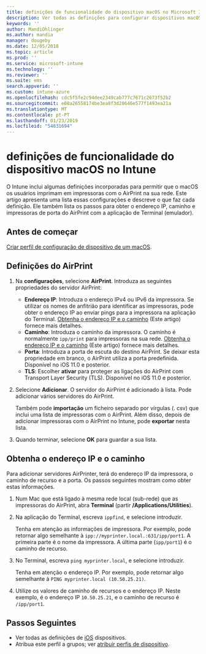 ```yaml
---
title: definições de funcionalidade do dispositivo macOS no Microsoft Intune – Azure | Documentos da Microsoft
description: Ver todas as definições para configurar dispositivos macOS para AirPrint no Microsoft Intune. Consulte também os passos para obter o endereço IP, caminho e definições de porta de um servidor de AirPrint na sua rede. Utilize estas definições de um perfil de configuração do dispositivo para configurar dispositivos macOS para utilizar servidores de AirPrint na sua rede.
keywords: ''
author: MandiOhlinger
ms.author: mandia
manager: dougeby
ms.date: 12/05/2018
ms.topic: article
ms.prod: ''
ms.service: microsoft-intune
ms.technology: ''
ms.reviewer: ''
ms.suite: ems
search.appverid: ''
ms.custom: intune-azure
ms.openlocfilehash: cdc5f5fe2c94dee2349cab777c7671c2673f52b2
ms.sourcegitcommit: e08a26558174be3ea8f3d20646e577f1493ea21a
ms.translationtype: MT
ms.contentlocale: pt-PT
ms.lasthandoff: 01/23/2019
ms.locfileid: "54831694"
---
```

# <a name="macos-device-feature-settings-in-intune"></a>definições de funcionalidade do dispositivo macOS no Intune

O Intune inclui algumas definições incorporadas para permitir que o macOS os usuários imprimam em impressoras com o AirPrint na sua rede. Este artigo apresenta uma lista essas configurações e descreve o que faz cada definição. Ele também lista os passos para obter o endereço IP, caminho e impressoras de porta do AirPrint com a aplicação de Terminal (emulador).

## <a name="before-you-begin"></a>Antes de começar

[Criar perfil de configuração de dispositivo de um macOS](device-features-configure.md).

## <a name="airprint-settings"></a>Definições do AirPrint

1. Na **configurações**, selecione **AirPrint**. Introduza as seguintes propriedades do servidor AirPrint:

    - **Endereço IP**: Introduza o endereço IPv4 ou IPv6 da impressora. Se utilizar os nomes de anfitrião para identificar as impressoras, pode obter o endereço IP ao enviar pings para a impressora na aplicação do Terminal. [Obtenha o endereço IP e o caminho](#get-the-ip-address-and-path) (Este artigo) fornece mais detalhes.
    - **Caminho**: Introduza o caminho da impressora. O caminho é normalmente `ipp/print` para impressoras na sua rede. [Obtenha o endereço IP e o caminho](#get-the-ip-address-and-path) (Este artigo) fornece mais detalhes.
    - **Porta**: Introduza a porta de escuta do destino AirPrint. Se deixar esta propriedade em branco, o AirPrint utiliza a porta predefinida. Disponível no iOS 11.0 e posterior.
    - **TLS**: Escolher **ativar** para proteger as ligações do AirPrint com Transport Layer Security (TLS). Disponível no iOS 11.0 e posterior.

2. Selecione **Adicionar**. O servidor do AirPrint é adicionado à lista. Pode adicionar vários servidores do AirPrint.

    Também pode **importação** um ficheiro separado por vírgulas (. csv) que inclui uma lista de impressoras com o AirPrint. Além disso, depois de adicionar impressoras com o AirPrint no Intune, pode **exportar** nesta lista.

3. Quando terminar, selecione **OK** para guardar a sua lista.

## <a name="get-the-ip-address-and-path"></a>Obtenha o endereço IP e o caminho

Para adicionar servidores AirPrinter, terá do endereço IP da impressora, o caminho de recurso e a porta. Os passos seguintes mostram como obter estas informações.

1. Num Mac que está ligado à mesma rede local (sub-rede) que as impressoras do AirPrint, abra **Terminal** (partir **/Applications/Utilities**).
2. Na aplicação do Terminal, escreva `ippfind`, e selecione introduzir.

    Tenha em atenção as informações de impressora. Por exemplo, pode retornar algo semelhante à `ipp://myprinter.local.:631/ipp/port1`. A primeira parte é o nome da impressora. A última parte (`ipp/port1`) é o caminho de recurso.

3. No Terminal, escreva `ping myprinter.local`, e selecione introduzir.

   Tenha em atenção o endereço IP. Por exemplo, pode retornar algo semelhante à `PING myprinter.local (10.50.25.21)`.

4. Utilize os valores de caminho de recursos e o endereço IP. Neste exemplo, é o endereço IP `10.50.25.21`, e o caminho de recurso é `/ipp/port1`.

## <a name="next-steps"></a>Passos Seguintes

- Ver todas as definições de [iOS](ios-device-features-settings.md) dispositivos.
- Atribua este perfil a grupos; ver [atribuir perfis de dispositivo](device-profile-assign.md).
